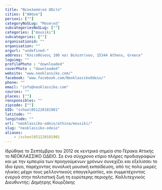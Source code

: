 ```yaml
---
title: "Νεοκλασσικό Ωδείο"
cities: ["Αθήνα"]
perioxi: [""]
categoryNoSLug: "Μουσική"
subcategoriesNoSLug: [""]
categories: ["mousiki"]
subcategories: [""]
organisationid: ""
organisation: ""
orgurl: "undefined-"
address: "Κλεισθένους 100 και Βελεστίνου, 15344 Athens, Greece"
logoimg: ""
profilePhoto : "downloaded"
coverPhoto : "downloaded"
website: "www.neoklassiko.com/"
facebook: "www.facebook.com/NeoklassikoOdeio/"
phone: ""
email: "info@neoklassiko.com"
courses: ""
places: [""]
rensponsibles: ""
zipcode: [""]
UID: "school051220181901"
latitude: ""
longitude: ""
url: "neoklassiko-odeio/athina/mousiki/"
slug: "neoklassiko-odeio"
aliases:
    - /school051220181901
---
```





Ιδρύθηκε το Σεπτέμβριο του 2012 σε κεντρικό σημείο στο Γέρακα Αττικής το ΝΕΟΚΛΑΣΣΙΚΟ ΩΔΕΙΟ. Σε ένα σύγχρονο κτίριο πλήρες προδιαγραφών και με την εμπειρία των προηγούμενων χρόνων συνεχίζει και εξελίσσει το ίδιο έργο, παρέχοντας συνολική μουσική εκπαίδευση, από τις πολύ μικρές ηλικίες μέχρι τους μελλοντικούς επαγγελματίες, και συμμετέχοντας ενεργά στην πολιτιστική ζωή τη ευρύτερης περιοχής. Καλλιτεχνικός Διευθυντής: Δημήτρης Κουρζάκης